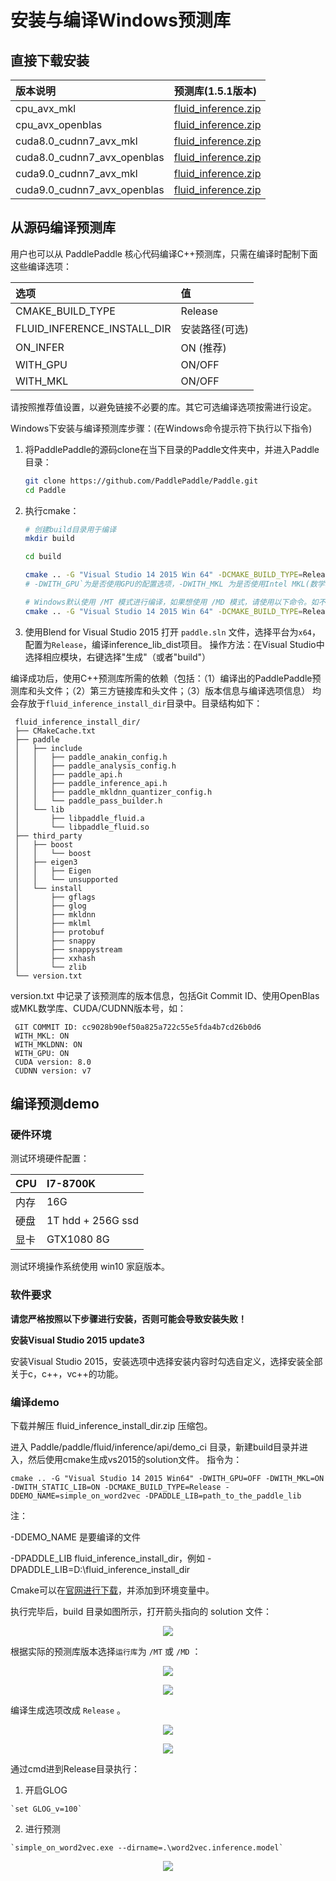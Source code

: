 
安装与编译Windows预测库
===========================

直接下载安装
-------------


| 版本说明      |     预测库(1.5.1版本)     |
|:---------|:-------------------|
|    cpu_avx_mkl | [fluid_inference.zip](https://paddle-inference-lib.bj.bcebos.com/1.5.1-win/cpu_mkl_avx/fluid_inference_install_dir.zip) |
|    cpu_avx_openblas | [fluid_inference.zip](https://paddle-inference-lib.bj.bcebos.com/1.5.1-win/cpu_open_avx/fluid_inference_install_dir.zip) |
|    cuda8.0_cudnn7_avx_mkl | [fluid_inference.zip](https://paddle-inference-lib.bj.bcebos.com/1.5.1-win/gpu_mkl_avx_8.0/fluid_inference_install_dir.zip) |
|    cuda8.0_cudnn7_avx_openblas | [fluid_inference.zip](https://paddle-inference-lib.bj.bcebos.com/1.5.1-win/gpu_open_avx_8.0/fluid_inference_install_dir.zip)|
|    cuda9.0_cudnn7_avx_mkl | [fluid_inference.zip](https://paddle-inference-lib.bj.bcebos.com/1.5.1-win/gpu_mkl_avx_9.0/fluid_inference_install_dir.zip) |
|    cuda9.0_cudnn7_avx_openblas | [fluid_inference.zip](https://paddle-inference-lib.bj.bcebos.com/1.5.1-win/gpu_open_avx_9.0/fluid_inference_install_dir.zip) |


从源码编译预测库
--------------
用户也可以从 PaddlePaddle 核心代码编译C++预测库，只需在编译时配制下面这些编译选项：

|选项                        |   值     |
|:-------------|:-------------------|
|CMAKE_BUILD_TYPE             | Release    |
|FLUID_INFERENCE_INSTALL_DIR  | 安装路径(可选) |
|ON_INFER                     | ON (推荐)     |
|WITH_GPU                     | ON/OFF     | 
|WITH_MKL                     | ON/OFF     |


请按照推荐值设置，以避免链接不必要的库。其它可选编译选项按需进行设定。

Windows下安装与编译预测库步骤：(在Windows命令提示符下执行以下指令)

1. 将PaddlePaddle的源码clone在当下目录的Paddle文件夹中，并进入Paddle目录：
   ```bash
   git clone https://github.com/PaddlePaddle/Paddle.git
   cd Paddle
   ```

2. 执行cmake：
   ```bash
   # 创建build目录用于编译
   mkdir build

   cd build

   cmake .. -G "Visual Studio 14 2015 Win 64" -DCMAKE_BUILD_TYPE=Release -DWITH_MKL=OFF -DWITH_GPU=OFF -DON_INFER=ON
   # -DWITH_GPU`为是否使用GPU的配置选项，-DWITH_MKL 为是否使用Intel MKL(数学核心库)的配置选项，请按需配置。

   # Windows默认使用 /MT 模式进行编译，如果想使用 /MD 模式，请使用以下命令。如不清楚两者的区别，请使用上面的命令
   cmake .. -G "Visual Studio 14 2015 Win 64" -DCMAKE_BUILD_TYPE=Release -DWITH_MKL=OFF -DWITH_GPU=OFF -DON_INFER=ON -DMSVC_STATIC_CRT=OFF
   ```

3. 使用Blend for Visual Studio 2015 打开 `paddle.sln` 文件，选择平台为`x64`，配置为`Release`，编译inference_lib_dist项目。
   操作方法：在Visual Studio中选择相应模块，右键选择"生成"（或者"build"）

编译成功后，使用C++预测库所需的依赖（包括：（1）编译出的PaddlePaddle预测库和头文件；（2）第三方链接库和头文件；（3）版本信息与编译选项信息）
均会存放于`fluid_inference_install_dir`目录中。目录结构如下：


     fluid_inference_install_dir/
     ├── CMakeCache.txt
     ├── paddle
     │   ├── include
     │   │   ├── paddle_anakin_config.h
     │   │   ├── paddle_analysis_config.h
     │   │   ├── paddle_api.h
     │   │   ├── paddle_inference_api.h
     │   │   ├── paddle_mkldnn_quantizer_config.h
     │   │   └── paddle_pass_builder.h
     │   └── lib
     │       ├── libpaddle_fluid.a
     │       └── libpaddle_fluid.so
     ├── third_party
     │   ├── boost
     │   │   └── boost
     │   ├── eigen3
     │   │   ├── Eigen
     │   │   └── unsupported
     │   └── install
     │       ├── gflags
     │       ├── glog
     │       ├── mkldnn
     │       ├── mklml
     │       ├── protobuf
     │       ├── snappy
     │       ├── snappystream
     │       ├── xxhash
     │       └── zlib
     └── version.txt

version.txt 中记录了该预测库的版本信息，包括Git Commit ID、使用OpenBlas或MKL数学库、CUDA/CUDNN版本号，如：


     GIT COMMIT ID: cc9028b90ef50a825a722c55e5fda4b7cd26b0d6
     WITH_MKL: ON
     WITH_MKLDNN: ON
     WITH_GPU: ON
     CUDA version: 8.0
     CUDNN version: v7


编译预测demo
-------------

### 硬件环境

测试环境硬件配置：

| CPU      |      I7-8700K      |
|:---------|:-------------------|
| 内存 | 16G               |
| 硬盘 | 1T hdd + 256G ssd |
| 显卡 | GTX1080 8G        |

测试环境操作系统使用 win10 家庭版本。

### 软件要求

**请您严格按照以下步骤进行安装，否则可能会导致安装失败！**

**安装Visual Studio 2015 update3**

安装Visual Studio 2015，安装选项中选择安装内容时勾选自定义，选择安装全部关于c，c++，vc++的功能。


### 编译demo

下载并解压 fluid_inference_install_dir.zip 压缩包。

进入 Paddle/paddle/fluid/inference/api/demo_ci 目录，新建build目录并进入，然后使用cmake生成vs2015的solution文件。
指令为：

`cmake .. -G "Visual Studio 14 2015 Win64" -DWITH_GPU=OFF -DWITH_MKL=ON -DWITH_STATIC_LIB=ON -DCMAKE_BUILD_TYPE=Release -DDEMO_NAME=simple_on_word2vec -DPADDLE_LIB=path_to_the_paddle_lib`

注：

-DDEMO_NAME 是要编译的文件

-DPADDLE_LIB fluid_inference_install_dir，例如
-DPADDLE_LIB=D:\fluid_inference_install_dir


Cmake可以在[官网进行下载](https://cmake.org/download/)，并添加到环境变量中。

执行完毕后，build 目录如图所示，打开箭头指向的 solution 文件：

<p align="center">
<img src="https://raw.githubusercontent.com/PaddlePaddle/FluidDoc/develop/doc/fluid/advanced_usage/deploy/inference/image/image3.png">
</p>

根据实际的预测库版本选择`运行库`为 `/MT` 或 `/MD` ：

<p align="center">
<img src="https://raw.githubusercontent.com/PaddlePaddle/FluidDoc/develop/doc/fluid/advanced_usage/deploy/inference/image/image4.png">
</p>

<p align="center">
<img src="https://raw.githubusercontent.com/PaddlePaddle/FluidDoc/develop/doc/fluid/advanced_usage/deploy/inference/image/image5.png">
</p>

编译生成选项改成 `Release` 。

<p align="center">
<img src="https://raw.githubusercontent.com/PaddlePaddle/FluidDoc/develop/doc/fluid/advanced_usage/deploy/inference/image/image6.png">
</p>

<p align="center">
<img src="https://raw.githubusercontent.com/PaddlePaddle/FluidDoc/develop/doc/fluid/advanced_usage/deploy/inference/image/image7.png">
</p>


通过cmd进到Release目录执行：

  1.  开启GLOG

  	`set GLOG_v=100`

  2.  进行预测

  	`simple_on_word2vec.exe --dirname=.\word2vec.inference.model`

<p align="center">
<img src="https://raw.githubusercontent.com/PaddlePaddle/FluidDoc/develop/doc/fluid/advanced_usage/deploy/inference/image/image9.png">
</p>

